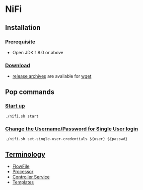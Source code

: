 # NiFi

## Installation 
### Prerequisite
* Open JDK 1.8.0 or above

### [Download](https://nifi.apache.org/download.html)
* [release archives](https://archive.apache.org/dist/nifi/) are available for [wget](https://www.digitalocean.com/community/tutorials/how-to-use-wget-to-download-files-and-interact-with-rest-apis)


## Pop commands

### [Start up](https://nifi.apache.org/docs/nifi-docs/html/getting-started.html#for-linuxmacos-users)
`./nifi.sh start`

### [Change the Username/Password for Single User login](https://nifi.apache.org/docs/nifi-docs/html/administration-guide.html#single_user_identity_provider)
`./nifi.sh set-single-user-credentials ${user} ${passwd}`

## [Terminology](https://nifi.apache.org/docs/nifi-docs/html/user-guide.html#terminology)
* [FlowFile](https://nifi.apache.org/docs/nifi-docs/html/user-guide.html#terminology)
* [Processor](https://nifi.apache.org/docs/nifi-docs/html/getting-started.html#what-processors-are-available)
* [Controller Service](https://nifi.apache.org/docs/nifi-docs/html/user-guide.html#Controller_Services)
* [Templates](https://nifi.apache.org/docs.html)
